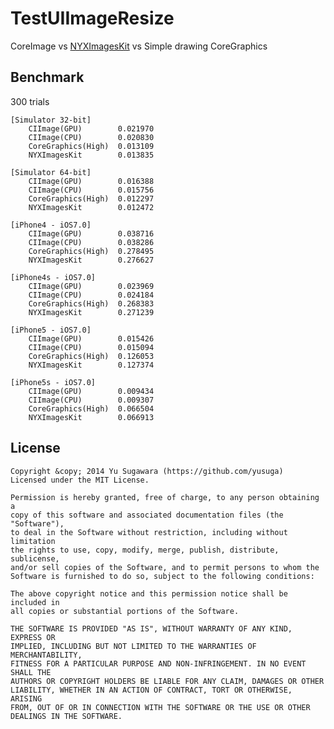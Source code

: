 TestUIImageResize
======================

CoreImage vs [NYXImagesKit](https://github.com/Nyx0uf/NYXImagesKit) vs Simple drawing CoreGraphics

Benchmark
---
300 trials

    [Simulator 32-bit]
        CIImage(GPU) 		0.021970
        CIImage(CPU) 		0.020830
        CoreGraphics(High) 	0.013109
        NYXImagesKit 		0.013835

    [Simulator 64-bit]
        CIImage(GPU) 		0.016388
        CIImage(CPU) 		0.015756
        CoreGraphics(High) 	0.012297
        NYXImagesKit 		0.012472

    [iPhone4 - iOS7.0]
        CIImage(GPU) 		0.038716
        CIImage(CPU) 		0.038286
        CoreGraphics(High) 	0.278495
        NYXImagesKit 		0.276627

    [iPhone4s - iOS7.0]
        CIImage(GPU) 		0.023969
        CIImage(CPU) 		0.024184
        CoreGraphics(High) 	0.268383
        NYXImagesKit 		0.271239

    [iPhone5 - iOS7.0]
        CIImage(GPU) 		0.015426
        CIImage(CPU) 		0.015094
        CoreGraphics(High) 	0.126053
        NYXImagesKit 		0.127374

    [iPhone5s - iOS7.0]
        CIImage(GPU) 		0.009434
        CIImage(CPU) 		0.009307
        CoreGraphics(High) 	0.066504
        NYXImagesKit 		0.066913

License
----------
    Copyright &copy; 2014 Yu Sugawara (https://github.com/yusuga)
    Licensed under the MIT License.

    Permission is hereby granted, free of charge, to any person obtaining a 
    copy of this software and associated documentation files (the "Software"),
    to deal in the Software without restriction, including without limitation
    the rights to use, copy, modify, merge, publish, distribute, sublicense,
    and/or sell copies of the Software, and to permit persons to whom the
    Software is furnished to do so, subject to the following conditions:
    
    The above copyright notice and this permission notice shall be included in
    all copies or substantial portions of the Software.

    THE SOFTWARE IS PROVIDED "AS IS", WITHOUT WARRANTY OF ANY KIND, EXPRESS OR 
    IMPLIED, INCLUDING BUT NOT LIMITED TO THE WARRANTIES OF MERCHANTABILITY,
    FITNESS FOR A PARTICULAR PURPOSE AND NON-INFRINGEMENT. IN NO EVENT SHALL THE
    AUTHORS OR COPYRIGHT HOLDERS BE LIABLE FOR ANY CLAIM, DAMAGES OR OTHER
    LIABILITY, WHETHER IN AN ACTION OF CONTRACT, TORT OR OTHERWISE, ARISING
    FROM, OUT OF OR IN CONNECTION WITH THE SOFTWARE OR THE USE OR OTHER
    DEALINGS IN THE SOFTWARE.